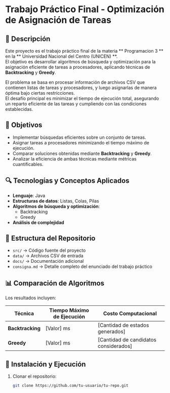 # Trabajo Práctico Final - Optimización de Asignación de Tareas  

## 📌 Descripción  

Este proyecto es el trabajo práctico final de la materia ** Programacion 3 ** en la ** Universidad Nacional  del Centro (UNICEN) **.  
El objetivo es desarrollar algoritmos de búsqueda y optimización para la asignación eficiente de tareas a procesadores, aplicando técnicas de **Backtracking** y **Greedy**.  

El problema se basa en procesar información de archivos CSV que contienen listas de tareas y procesadores, y luego asignarlas de manera óptima bajo ciertas restricciones.  
El desafío principal es minimizar el tiempo de ejecución total, asegurando un reparto eficiente de las tareas y cumpliendo con las condiciones establecidas.  

## 🎯 Objetivos  

- Implementar búsquedas eficientes sobre un conjunto de tareas.  
- Asignar tareas a procesadores minimizando el tiempo máximo de ejecución.  
- Comparar soluciones obtenidas mediante **Backtracking** y **Greedy**.  
- Analizar la eficiencia de ambas técnicas mediante métricas cuantificables.  

## 🔍 Tecnologías y Conceptos Aplicados  

- **Lenguaje**: Java  
- **Estructuras de datos**: Listas, Colas, Pilas  
- **Algoritmos de búsqueda y optimización**:  
  - Backtracking  
  - Greedy  
- **Análisis de complejidad**  

## 📂 Estructura del Repositorio  

- `src/` → Código fuente del proyecto  
- `data/` → Archivos CSV de entrada  
- `docs/` → Documentación adicional  
- `consigna.md` → Detalle completo del enunciado del trabajo práctico  

## 📊 Comparación de Algoritmos  

Los resultados incluyen:  

| Técnica       | Tiempo Máximo de Ejecución | Costo Computacional |
|--------------|--------------------------|----------------------|
| **Backtracking** | [Valor] ms | [Cantidad de estados generados] |
| **Greedy**      | [Valor] ms | [Cantidad de candidatos considerados] |

## 🚀 Instalación y Ejecución  

1. Clonar el repositorio:  
   ```bash
   git clone https://github.com/tu-usuario/tu-repo.git
